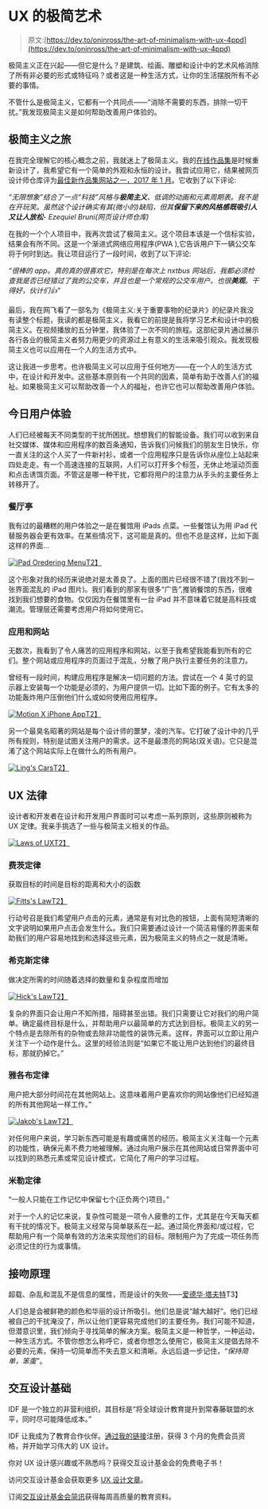 # UX 的极简艺术

> 原文:[https://dev.to/oninross/the-art-of-minimalism-with-ux-4ppd](https://dev.to/oninross/the-art-of-minimalism-with-ux-4ppd)

极简主义正在兴起——但它是什么？是建筑、绘画、雕塑和设计中的艺术风格消除了所有非必要的形式或特征吗？或者这是一种生活方式，让你的生活摆脱所有不必要的事情。

不管什么是极简主义，它都有一个共同点——“消除不需要的东西，排除一切干扰。”我发现极简主义是如何帮助改善用户体验的。

## [](#journey-to-minimalism)极简主义之旅

在我完全理解它的核心概念之前，我就迷上了极简主义。我的[在线作品集](https://www.infiniteimaginations.co/#/hello/)是时候重新设计了，我希望它有一个简单的外观和永恒的设计。我尝试应用它，结果被网页设计师仓库评为[最佳新作品集网站之一，2017 年 1 月](https://www.webdesignerdepot.com/2017/01/the-best-new-portfolio-sites-january-2017/)。它收到了以下评论:

*“无限想象”结合了一点“科技”风格与**极简主义**、低调的动画和元素周期表。我不是在开玩笑。虽然这个设计确实有其(微小的)缺陷，但其**保留下来的风格感既吸引人又让人放松**- Ezequiel Bruni(网页设计师仓库)*

在我的一个个人项目中，我再次尝试了极简主义。这个项目本该是一个信标实验，结果会有所不同。这是一个渐进式网络应用程序(PWA ),它告诉用户下一辆公交车将于何时到达。我让项目运行了一段时间，收到了以下评论:

*“很棒的 app。真的真的很喜欢它，特别是在每次上 nxtbus 网站后，我都必须检查我是否已经错过了我的公交车，并且也是一个常规的公交车用户。也很**美观**。干得好，伙计们👍”*

最后，我在网飞看了一部名为《极简主义:关于重要事物的纪录片》的纪录片我没有读整个标题，我读的都是极简主义，我看它的前提是我将学习艺术和设计中的极简主义。在视频播放的五分钟里，我体验了一次不同的旅程。这部纪录片通过展示各行各业的极简主义者努力用更少的资源过上有意义的生活来吸引观众。我发现极简主义也可以应用在一个人的生活方式中。

这让我进一步思考。也许极简主义可以应用于任何地方——在一个人的生活方式中，在设计和开发中。这些基本原则有一个共同的因素，简单有助于改善人们的福祉。如果极简主义可以帮助改善一个人的福祉，也许它也可以帮助改善用户体验。

## [](#user-experience-today)今日用户体验

人们已经被每天不同类型的干扰所困扰。想想我们的智能设备。我们可以收到来自社交媒体、媒体和应用程序的数百条通知，告诉我们问候我们的朋友生日快乐，你一直关注的这个人买了一件新衬衫，或者一个应用程序只是告诉你从座位上站起来四处走走。有一个高速连接的互联网，人们可以打开多个标签，无休止地滚动页面和点击诱饵页面。不管这是哪一种干扰，它都将用户的注意力从手头的主要任务上转移开了。

### [](#restaurant-kiosks)餐厅亭

我有过的最糟糕的用户体验之一是在餐馆用 iPads 点菜。一些餐馆认为用 iPad 代替服务器会更有效率。在某些情况下，这可能是真的。但也不总是这样，比如下面这样的界面...

[![iPad Oredering Menu](../Images/8eecd197d29c887ee9c8249868570cc1.png)T2】](https://res.cloudinary.com/practicaldev/image/fetch/s--9vye2omr--/c_limit%2Cf_auto%2Cfl_progressive%2Cq_auto%2Cw_880/http://adelphi.digital/articles/the-art-of-minimalism-with-ux/iPad-menu.jpg)

这个形象对我的经历来说绝对是太善良了。上面的图片已经很不错了(我找不到一张界面混乱的 iPad 图片)。我们看到的那家有很多“广告”,推销餐馆的东西，很难找到我们想要的食物。仅仅因为在餐馆里有一台 iPad 并不意味着它就是高科技或潮流。管理层还需要考虑用户将如何使用它。

### [](#apps-and-websites)应用和网站

无数次，我看到了令人痛苦的应用程序和网站，以至于我希望我能看到所有的它们。整个网站或应用程序的页面过于混乱，分散了用户执行主要任务的注意力。

曾经有一段时间，构建应用程序是解决一切问题的方法。尝试在一个 4 英寸的显示器上安装每一个功能是必须的，为用户提供一切。比如下面的例子。它有太多的功能轰炸用户压倒他们什么或如何使用应用程序。

[![Motion X iPhone App](../Images/f7854c9c2b7e6bb45d8d4aea74090b0d.png)T2】](https://res.cloudinary.com/practicaldev/image/fetch/s--AUgah3Jw--/c_limit%2Cf_auto%2Cfl_progressive%2Cq_auto%2Cw_880/http://adelphi.digital/articles/the-art-of-minimalism-with-ux/motionx.jpg)

另一个最臭名昭著的网站是每个设计师的噩梦，凌的汽车。它打破了设计中的几乎所有规则，特别是试图关注用户的需求。这不是最漂亮的网站(双关语)。它只是混淆了这个网站实际上在做什么的所有用户。

[![Ling's Cars](../Images/7ef4e28b67eb07be9ef96e5843802b05.png)T2】](https://res.cloudinary.com/practicaldev/image/fetch/s--4UXqJqgH--/c_limit%2Cf_auto%2Cfl_progressive%2Cq_auto%2Cw_880/http://adelphi.digital/articles/the-art-of-minimalism-with-ux/lingscars.jpg)

## UX 法律

设计者和开发者在设计和开发用户界面时可以考虑一系列原则，这些原则被称为 UX 定律。我亲手挑选了一些与极简主义相关的作品。

[![Laws of UX](../Images/a28bfe0262e87aa476423a1be90476da.png)T2】](https://res.cloudinary.com/practicaldev/image/fetch/s--R_j3z3cq--/c_limit%2Cf_auto%2Cfl_progressive%2Cq_66%2Cw_880/http://adelphi.digital/articles/the-art-of-minimalism-with-ux/cover.gif)

### [](#fittss-law)费茨定律

获取目标的时间是目标的距离和大小的函数

[![Fitts's Law](../Images/6f06b78162a0939d5477a4f6fa9c3a34.png)T2】](https://res.cloudinary.com/practicaldev/image/fetch/s--pELhtTmi--/c_limit%2Cf_auto%2Cfl_progressive%2Cq_66%2Cw_880/http://adelphi.digital/articles/the-art-of-minimalism-with-ux/Fitts%27s-Law.gif)

行动号召是我们希望用户点击的元素，通常是有对比色的按钮，上面有简短清晰的文字说明如果用户点击会发生什么。我们只需要通过设计一个简洁易懂的界面来帮助我们的用户容易地找到和选择这些元素，因为极简主义的特点之一就是清晰。

### [](#hicks-law)希克斯定律

做决定所需的时间随着选择的数量和复杂程度而增加

[![Hick's Law](../Images/e2f194e9be4aef81b5ab76d4b4e826c2.png)T2】](https://res.cloudinary.com/practicaldev/image/fetch/s--FqLI48kB--/c_limit%2Cf_auto%2Cfl_progressive%2Cq_66%2Cw_880/http://adelphi.digital/articles/the-art-of-minimalism-with-ux/Hick%27s-Law.gif)

复杂的界面只会让用户不知所措，阻碍甚至出错。我们只需要让它对我们的用户简单。确定最终目标是什么，并帮助用户以最简单的方式达到目标。极简主义的另一个特点是去除所有的杂物或去除非功能性的装饰元素。这样，界面可以立即让用户关注下一个动作是什么。这里的经验法则是“如果它不能让用户达到他们的最终目标，那就扔掉它。”

### [](#jakobs-law)雅各布定律

用户把大部分时间花在其他网站上。这意味着用户更喜欢你的网站像他们已经知道的所有其他网站一样工作。”

[![Jakob's Law](../Images/74194bfb632548abadf1c9ccfc717a4e.png)T2】](https://res.cloudinary.com/practicaldev/image/fetch/s--1_ryuvH7--/c_limit%2Cf_auto%2Cfl_progressive%2Cq_66%2Cw_880/http://adelphi.digital/articles/the-art-of-minimalism-with-ux/Jakob%27s-Law.gif)

对任何用户来说，学习新东西可能是有趣或痛苦的经历。极简主义关注每一个元素的功能性，确保元素不费力地被理解。通过向用户展示在其他网站或日常界面中可以找到的熟悉元素或常见设计模式，它简化了用户的学习过程。

### [](#millers-law)米勒定律

“一般人只能在工作记忆中保留七个(正负两个)项目。”

对于一个人的记忆来说，复杂性可能是一项令人疲惫的工作，尤其是在今天每天都有干扰的情况下。极简主义经常与简单联系在一起。通过简化界面和/或过程，它帮助用户有一个简单有效的方法来实现他们的目标。限制用户为了完成一项任务而必须记住的行为或事情。

## [](#kiss-principle)接吻原理

超载、杂乱和混乱不是信息的属性，而是设计的失败——[爱德华·塔夫特](http://adage.com/article/adagestat/edward-tufte-adagestat-q-a/230884/)T3】

人们总是会被鲜艳的颜色和华丽的设计所吸引。他们总是说“越大越好”。他们已经被自己的干扰淹没了，所以让他们更容易完成他们的主要任务。我们可能不知道，但潜意识里，我们倾向于寻找简单的解决方案。极简主义是一种哲学，一种运动，一种生活方式。不管你想怎么称呼它，或者你想怎么使用它，极简主义提倡去除不必要的元素，保持一切简单而不失去意义和清晰。永远后退一步记住，*“保持简单，笨蛋”*。

## [](#interaction-design-foundation)交互设计基础

IDF 是一个独立的非营利组织，其目标是“将全球设计教育提升到常春藤联盟的水平，同时尽可能降低成本。”

IDF 让我成为了教育合作伙伴。[通过我的链接](https://www.interaction-design.org/invite?ep=nino-ross-rodriguez)注册，获得 3 个月的免费会员资格，并开始学习伟大的 UX 设计。

你对 UX 设计感兴趣或不熟悉吗？获得交互设计基金会的免费电子书！

访问交互设计基金会获取更多 [UX 设计文章](https://www.interaction-design.org/literature/topics/ux-design)。

订阅[交互设计基金会简讯](https://www.interaction-design.org/newsletter?ep=nino-ross-rodriguez)获得每周高质量的教育资料。